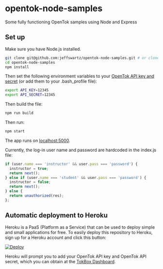 # opentok-node-samples
Some fully functioning OpenTok samples using Node and Express

## Set up

Make sure you have Node.js installed.

```sh
git clone git@github.com:jeffswartz/opentok-node-samples.git # or clone your own fork
cd opentok-node-samples
npm install
```

Then set the following environment variables to your
[OpenTok API key and secret](https://dashboard.tokbox.com/)
(or add them to your .bash_profile file):

```sh
export API_KEY=12345
export API_SECRET=12345
```
Then build the file:

```sh
npm run build
```

Then run:

```sh
npm start
```

The app runs on [localhost:5000](http://localhost:5000/).

Currently, the log-in user name and password are hardcoded in the index.js file:

```javascript
if (user.name === 'instructor' && user.pass === 'password') {
  instructor = true;
  return next();
} else if (user.name === 'student' && user.pass === 'password') {
  instructor = false;
  return next();
} else {
  return unauthorized(res);
};
```

## Automatic deployment to Heroku

Heroku is a PaaS (Platform as a Service) that can be used to deploy simple and small applications
for free. To easily deploy this repository to Heroku, sign up for a Heroku account and click this
button:

<a href="https://heroku.com/deploy?template=https://github.com/opentok/learning-opentok-php" target="_blank">
  <img src="https://www.herokucdn.com/deploy/button.png" alt="Deploy">
</a>

Heroku will prompt you to add your OpenTok API key and OpenTok API secret, which you can
obtain at the [TokBox Dashboard](https://dashboard.tokbox.com/keys).

